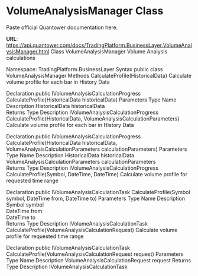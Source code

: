 # VolumeAnalysisManager Class

Paste official Quantower documentation here.

**URL**: https://api.quantower.com/docs/TradingPlatform.BusinessLayer.VolumeAnalysisManager.html
Class VolumeAnalysisManager
Volume Analysis calculations

Namespace: TradingPlatform.BusinessLayer
Syntax
public class VolumeAnalysisManager
Methods
CalculateProfile(HistoricalData)
Calculate volume profile for each bar in History Data

Declaration
public IVolumeAnalysisCalculationProgress CalculateProfile(HistoricalData historicalData)
Parameters
Type	Name	Description
HistoricalData	historicalData	
Returns
Type	Description
IVolumeAnalysisCalculationProgress	
CalculateProfile(HistoricalData, VolumeAnalysisCalculationParameters)
Calculate volume profile for each bar in History Data

Declaration
public IVolumeAnalysisCalculationProgress CalculateProfile(HistoricalData historicalData, VolumeAnalysisCalculationParameters calculationParameters)
Parameters
Type	Name	Description
HistoricalData	historicalData	
VolumeAnalysisCalculationParameters	calculationParameters	
Returns
Type	Description
IVolumeAnalysisCalculationProgress	
CalculateProfile(Symbol, DateTime, DateTime)
Calculate volume profile for requested time range

Declaration
public IVolumeAnalysisCalculationTask CalculateProfile(Symbol symbol, DateTime from, DateTime to)
Parameters
Type	Name	Description
Symbol	symbol	
DateTime	from	
DateTime	to	
Returns
Type	Description
IVolumeAnalysisCalculationTask	
CalculateProfile(VolumeAnalysisCalculationRequest)
Calculate volume profile for requested time range

Declaration
public IVolumeAnalysisCalculationTask CalculateProfile(VolumeAnalysisCalculationRequest request)
Parameters
Type	Name	Description
VolumeAnalysisCalculationRequest	request	
Returns
Type	Description
IVolumeAnalysisCalculationTask